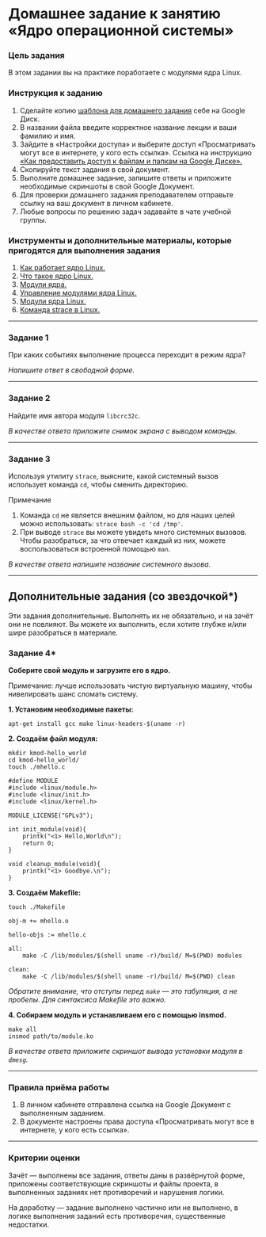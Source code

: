 # Домашнее задание к занятию «Ядро операционной системы»### Цель заданияВ этом задании вы на практике поработаете с модулями ядра Linux.### Инструкция к заданию1. Сделайте копию [шаблона для домашнего задания](https://docs.google.com/document/d/1youKpKm_JrC0UzDyUslIZW2E2bIv5OVlm_TQDvH5Pvs/edit) себе на Google Диск.2. В названии файла введите корректное название лекции и ваши фамилию и имя.3. Зайдите в «Настройки доступа» и выберите доступ «Просматривать могут все в интернете, у кого есть ссылка».   Ссылка на инструкцию [«Как предоставить доступ к файлам и папкам на Google Диске».](https://support.google.com/docs/answer/2494822?hl=ru&co=GENIE.Platform%3DDesktop)4. Скопируйте текст задания в свой документ.5. Выполните домашнее задание, запишите ответы и приложите необходимые скриншоты в свой Google Документ.6. Для проверки домашнего задания преподавателем отправьте ссылку на ваш документ в личном кабинете.7. Любые вопросы по решению задач задавайте в чате учебной группы.### Инструменты и дополнительные материалы, которые пригодятся для выполнения задания1. [Как работает ядро Linux.](https://linuxthebest.net/kak-rabotaet-yadro-linux-ob%D1%8Ayasnenye-anatomyy-yadra-linux/)2. [Что такое ядро Linux.](https://losst.pro/chto-takoe-yadro-linux)3. [Модули ядра.](https://help.ubuntu.ru/wiki/%D0%BC%D0%BE%D0%B4%D1%83%D0%BB%D0%B8_%D1%8F%D0%B4%D1%80%D0%B0)4. [Управление модулями ядра Linux.](https://andreyex.ru/linux/upravlenie-modulyami-yadra-linux/)5. [Модули ядра Linux.](https://hackware.ru/?p=12514)6. [Команда strace в Linux.](https://losst.pro/komanda-strace-v-linux)---### Задание 1При каких событиях выполнение процесса переходит в режим ядра?*Напишите ответ в свободной форме.*---### Задание 2Найдите имя автора модуля `libcrc32c`.*В качестве ответа приложите снимок экрана с выводом команды.*---### Задание 3Используя утилиту `strace`, выясните, какой системный вызов использует команда `cd`, чтобы сменить директорию.Примечание 1. Команда `cd` не является внешним файлом, но для наших целей можно использовать: `strace bash -c 'cd /tmp'`. 2. При выводе `strace` вы можете увидеть много системных вызовов. Чтобы разобраться, за что отвечает каждый из них, можете воспользоваться встроенной помощью `man`.*В качестве ответа напишите название системного вызова.*---## Дополнительные задания (со звездочкой*)Эти задания дополнительные. Выполнять их не обязательно, и на зачёт они не повлияют. Вы можете их выполнить, если хотите глубже и/или шире разобраться в материале.### Задание 4***Соберите свой модуль и загрузите его в ядро.**Примечание: лучше использовать чистую виртуальную машину, чтобы нивелировать шанс сломать систему.**1. Установим необходимые пакеты:**`apt-get install gcc make linux-headers-$(uname -r)`**2. Создаём файл модуля:**```mkdir kmod-hello_worldcd kmod-hello_world/touch ./mhello.c``````#define MODULE#include <linux/module.h>#include <linux/init.h>#include <linux/kernel.h>MODULE_LICENSE("GPLv3");int init_module(void){    printk("<1> Hello,World\n");    return 0;}void cleanup_module(void){    printk("<1> Goodbye.\n");}```**3. Создаём Makefile:**`touch ./Makefile````obj-m += mhello.ohello-objs := mhello.call:	make -C /lib/modules/$(shell uname -r)/build/ M=$(PWD) modulesclean:	make -C /lib/modules/$(shell uname -r)/build/ M=$(PWD) clean```_Обратите внимание, что отступы перед `make` — это табуляция, а не пробелы. Для синтаксиса Makefile это важно._**4. Собираем модуль и устанавливаем его с помощью insmod.**```make allinsmod path/to/module.ko```*В качестве ответа приложите скриншот вывода установки модуля в `dmesg`.*-----### Правила приёма работы1. В личном кабинете отправлена ссылка на Google Документ с выполненным заданием.  2. В документе настроены права доступа «Просматривать могут все в интернете, у кого есть ссылка».------### Критерии оценкиЗачёт — выполнены все задания, ответы даны в развёрнутой форме, приложены соответствующие скриншоты и файлы проекта, в выполненных заданиях нет противоречий и нарушения логики.На доработку — задание выполнено частично или не выполнено, в логике выполнения заданий есть противоречия, существенные недостатки.